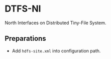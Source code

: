 # DTFS-NI
North Interfaces on Distributed Tiny-File System.

## Preparations
* Add `hdfs-site.xml` into configuration path.
